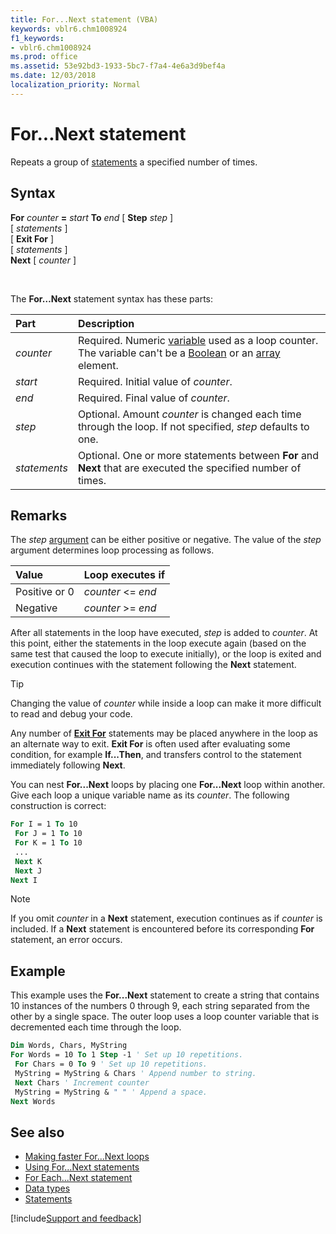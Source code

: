 ```yaml
---
title: For...Next statement (VBA)
keywords: vblr6.chm1008924
f1_keywords:
- vblr6.chm1008924
ms.prod: office
ms.assetid: 53e92bd3-1933-5bc7-f7a4-4e6a3d9bef4a
ms.date: 12/03/2018
localization_priority: Normal
---
```



# For...Next statement

Repeats a group of [statements](../../Glossary/vbe-glossary.md#statement) a specified number of times.

## Syntax

**For** _counter_ **=** _start_ **To** _end_ [ **Step** _step_ ] <br/>
[ _statements_ ] <br/>
[ **Exit For** ] <br/>
[ _statements_ ] <br/>
**Next** [ _counter_ ]

<br/>

The **For…Next** statement syntax has these parts:

|Part|Description|
|:-----|:-----|
| _counter_|Required. Numeric [variable](../../Glossary/vbe-glossary.md#variable) used as a loop counter. The variable can't be a [Boolean](../../Glossary/vbe-glossary.md#boolean-data-type) or an [array](../../Glossary/vbe-glossary.md#array) element.|
| _start_|Required. Initial value of _counter_.|
| _end_|Required. Final value of _counter_.|
| _step_|Optional. Amount _counter_ is changed each time through the loop. If not specified, _step_ defaults to one.|
| _statements_|Optional. One or more statements between **For** and **Next** that are executed the specified number of times.|

## Remarks

The _step_ [argument](../../Glossary/vbe-glossary.md#argument) can be either positive or negative. The value of the _step_ argument determines loop processing as follows.

|Value|Loop executes if|
|:-----|:-----|
|Positive or 0| _counter_ <= _end_|
|Negative| _counter_ >= _end_|

After all statements in the loop have executed, _step_ is added to _counter_. At this point, either the statements in the loop execute again (based on the same test that caused the loop to execute initially), or the loop is exited and execution continues with the statement following the **Next** statement.

> [!TIP] 
> Changing the value of _counter_ while inside a loop can make it more difficult to read and debug your code.

Any number of **[Exit For](exit-statement.md)** statements may be placed anywhere in the loop as an alternate way to exit. **Exit For** is often used after evaluating some condition, for example **If...Then**, and transfers control to the statement immediately following **Next**.

You can nest **For...Next** loops by placing one **For...Next** loop within another. Give each loop a unique variable name as its _counter_. The following construction is correct:

```vb
For I = 1 To 10 
 For J = 1 To 10 
 For K = 1 To 10 
 ... 
 Next K 
 Next J 
Next I 

```


> [!NOTE] 
> If you omit _counter_ in a **Next** statement, execution continues as if _counter_ is included. If a **Next** statement is encountered before its corresponding **For** statement, an error occurs.


## Example

This example uses the **For...Next** statement to create a string that contains 10 instances of the numbers 0 through 9, each string separated from the other by a single space. The outer loop uses a loop counter variable that is decremented each time through the loop.


```vb
Dim Words, Chars, MyString 
For Words = 10 To 1 Step -1 ' Set up 10 repetitions. 
 For Chars = 0 To 9 ' Set up 10 repetitions. 
 MyString = MyString & Chars ' Append number to string. 
 Next Chars ' Increment counter 
 MyString = MyString & " " ' Append a space. 
Next Words 

```


## See also

- [Making faster For...Next loops](../../concepts/getting-started/making-faster-fornext-loops.md)
- [Using For...Next statements](../../concepts/getting-started/using-fornext-statements.md)
- [For Each...Next statement](for-eachnext-statement.md)
- [Data types](data-type-summary.md)
- [Statements](../statements.md)

[!include[Support and feedback](~/includes/feedback-boilerplate.md)]
